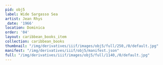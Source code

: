 ```yaml
---
pid: obj5
label: Wide Sargasso Sea
artist: Jean Rhys
_date: '1966'
location: Dominica
order: '04'
layout: caribbean_books_item
collection: caribbean_books
thumbnail: "/img/derivatives/iiif/images/obj5/full/250,/0/default.jpg"
manifest: "/img/derivatives/iiif/obj5/manifest.json"
full: "/img/derivatives/iiif/images/obj5/full/1140,/0/default.jpg"
---
```

